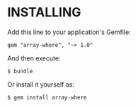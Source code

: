 INSTALLING
==========

Add this line to your application's Gemfile:

    gem "array-where", "~> 1.0"

And then execute:

    $ bundle

Or install it yourself as:

    $ gem install array-where
